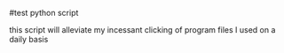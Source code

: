 #test python script

this script will alleviate my incessant clicking of  program files I used on a daily basis